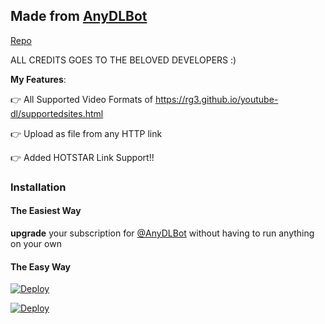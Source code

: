 ## Made from [AnyDLBot](https://telegram.dog/AnyDLBot)

[Repo](https://github.com/AsuranJ/Turbo-Url-Uploader)

ALL CREDITS GOES TO THE BELOVED DEVELOPERS :)


**My Features**:

👉 All Supported Video Formats of https://rg3.github.io/youtube-dl/supportedsites.html

👉 Upload as file from any HTTP link

👉 Added HOTSTAR Link Support!!

### Installation

#### The Easiest Way

**upgrade** your subscription for [@AnyDLBot](https://telegram.dog/AnyDLBot) without having to run anything on your own

#### The Easy Way

[![Deploy](https://www.herokucdn.com/deploy/button.svg)](https://www.heroku.com/deploy?template=https://github.com/AsuranJ/Turbo-Url-Uploader/edit/master)



[![Deploy](https://www.herokucdn.com/deploy/button.svg)](https://www.heroku.com/deploy?template=https://github.com/b0tTest/Turbo-URLup)
